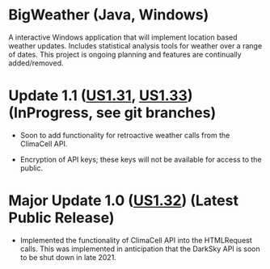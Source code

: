 # BigWeather (Java, Windows)
A interactive Windows application that will implement location based weather updates. Includes statistical analysis tools for weather over a range of dates. This project is ongoing planning and features are continually added/removed.

# Update 1.1 ([US1.31](https://github.com/billthan/BigWeather/tree/US1.31), [US1.33](https://github.com/billthan/BigWeather/tree/US1.33)) (InProgress, see git branches)
* Soon to add functionality for retroactive weather calls from the ClimaCell API. 

* Encryption of API keys; these keys will not be available for access to the public. 

# Major Update 1.0 ([US1.32](https://github.com/billthan/BigWeather/tree/US1.32)) (Latest Public Release)
* Implemented the functionality of ClimaCell API into the HTMLRequest calls. This was implemented in anticipation that the DarkSky API is soon to be shut down in late 2021. 
